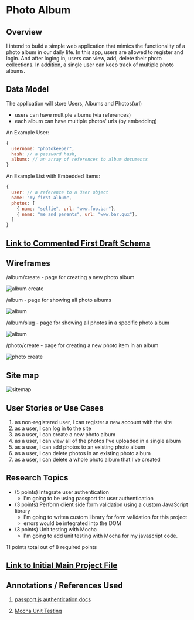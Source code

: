 # Photo Album 

## Overview


I intend to build a simple web application that mimics the functionality of a photo
album in our daily life. In this app, users are allowed to register and login. And after 
loging in, users can view, add, delete their photo collections. In addition, a single user
can keep track of multiple photo albums.


## Data Model

The application will store Users, Albums and Photos(url)

* users can have multiple albums (via references)
* each album can have multiple photos' urls (by embedding)


An Example User:

```javascript
{
  username: "photokeeper",
  hash: // a password hash,
  albums: // an array of references to album documents
}
```

An Example List with Embedded Items:

```javascript
{
  user: // a reference to a User object
  name: "my first album",
  photos: [
    { name: "selfie", url: "www.foo.bar"},
    { name: "me and parents", url: "www.bar.qux"},
  ]
}
```


## [Link to Commented First Draft Schema](db.js) 


## Wireframes


/album/create - page for creating a new photo album

![album create](documentation/album-create.png)

/album - page for showing all photo albums

![album](documentation/album.png)

/album/slug - page for showing all photos in a specific photo album

![album](documentation/album-slug.png)

/photo/create - page for creating a new photo item in an album

![photo create](documentation/photo-create.png)

## Site map

![sitemap](documentation/sitemap.png)

## User Stories or Use Cases

1. as non-registered user, I can register a new account with the site
2. as a user, I can log in to the site
3. as a user, I can create a new photo album
4. as a user, I can view all of the photos I've uploaded in a single album
5. as a user, I can add photos to an existing photo album
6. as a user, I can delete photos in an existing photo album
7. as a user, I can delete a whole photo album that I've created

## Research Topics

* (5 points) Integrate user authentication
    * I'm going to be using passport for user authentication
* (3 points) Perform client side form validation using a custom JavaScript library
    * I'm going to writea custom library for form validation for this project
    * errors would be integrated into the DOM
* (3 points) Unit testing with Mocha
    * I'm going to add unit testing with Mocha for my javascript code.

11 points total out of 8 required points 


## [Link to Initial Main Project File](app.js) 


## Annotations / References Used

1. [passport.js authentication docs](http://passportjs.org/docs) 

2. [Mocha Unit Testing](https://mochajs.org/)

